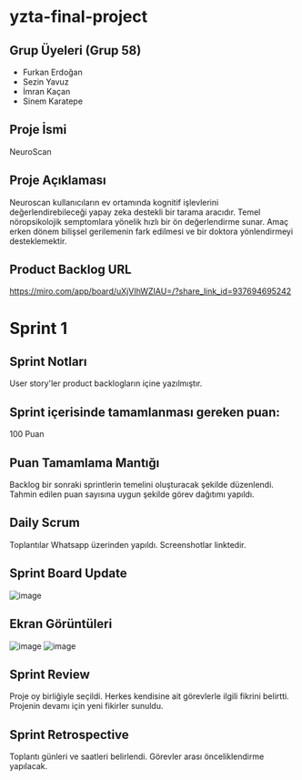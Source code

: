 # yzta-final-project

## Grup Üyeleri (Grup 58)
- Furkan Erdoğan
- Sezin Yavuz
- İmran Kaçan
- Sinem Karatepe

## Proje İsmi
NeuroScan

## Proje Açıklaması
Neuroscan kullanıcıların ev ortamında kognitif işlevlerini değerlendirebileceği yapay zeka destekli bir tarama aracıdır. Temel nöropsikolojik semptomlara yönelik hızlı bir ön değerlendirme sunar. Amaç erken dönem bilişsel gerilemenin fark edilmesi ve bir doktora yönlendirmeyi desteklemektir.

## Product Backlog URL
https://miro.com/app/board/uXjVIhWZIAU=/?share_link_id=937694695242

# Sprint 1
## Sprint Notları 
User story'ler product backlogların içine yazılmıştır. 

## Sprint içerisinde tamamlanması gereken puan:
100 Puan

## Puan Tamamlama Mantığı
Backlog bir sonraki sprintlerin temelini oluşturacak şekilde düzenlendi. Tahmin edilen puan sayısına uygun şekilde görev dağıtımı yapıldı.

## Daily Scrum
Toplantılar Whatsapp üzerinden yapıldı. Screenshotlar linktedir.

## Sprint Board Update
![image](https://github.com/user-attachments/assets/47414154-e6f8-42f2-bac3-e7e248a6d6a6)


## Ekran Görüntüleri
![image](https://github.com/user-attachments/assets/9e75a06a-f053-471e-be02-38fd145514a3)
![image](https://github.com/user-attachments/assets/abfe703d-842a-4a2d-938e-908f545aa022)


## Sprint Review
Proje oy birliğiyle seçildi. Herkes kendisine ait görevlerle ilgili fikrini belirtti. Projenin devamı için yeni fikirler sunuldu. 

## Sprint Retrospective
Toplantı günleri ve saatleri belirlendi.
Görevler arası önceliklendirme yapılacak.

